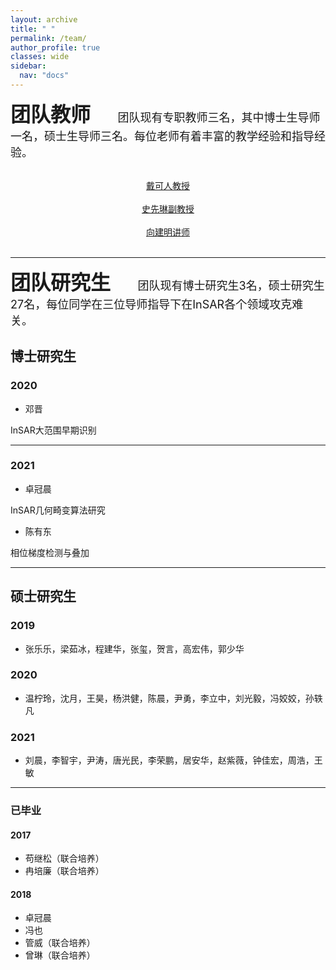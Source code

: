 ```yaml
---
layout: archive
title: " "
permalink: /team/
author_profile: true
classes: wide
sidebar:
  nav: "docs"
---
```

<b><font size=6>团队教师 </font></b>
<font size=4>&emsp;&emsp;团队现有专职教师三名，其中博士生导师一名，硕士生导师三名。每位老师有着丰富的教学经验和指导经验。</font>

<center><br><a href="http://www.ces.cdut.edu.cn/info/1063/2477.htm">戴可人教授</a> </center>
<center><br><a href="http://www.ces.cdut.edu.cn/info/1159/3059.htm">史先琳副教授</a> </center>
<center><br><a href="http://www.ces.cdut.edu.cn/info/1159/3062.htm">向建明讲师</a> </center>
&emsp;

---

<b><font size=6>团队研究生 </font></b>
<font size=4>&emsp;&emsp;团队现有博士研究生3名，硕士研究生27名，每位同学在三位导师指导下在InSAR各个领域攻克难关。</font>

## 博士研究生

### 2020

* 邓晋

 InSAR大范围早期识别

---

### 2021

* 卓冠晨

InSAR几何畸变算法研究

* 陈有东

相位梯度检测与叠加

---  

## 硕士研究生

### 2019

* 张乐乐，梁茹冰，程建华，张玺，贺言，高宏伟，郭少华

### 2020

* 温柠玲，沈月，王昊，杨洪健，陈晨，尹勇，李立中，刘光毅，冯姣姣，孙轶凡

### 2021

* 刘晨，李智宇，尹涛，唐光民，李荣鹏，居安华，赵紫薇，钟佳宏，周浩，王敏

---

### 已毕业
#### 2017

* 苟继松（联合培养）
* 冉培廉（联合培养）

#### 2018

* 卓冠晨
* 冯也
* 管威（联合培养）
* 曾琳（联合培养）

